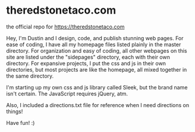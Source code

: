 # theredstonetaco.com
the official repo for https://theredstonetaco.com

Hey, I'm Dustin and I design, code, and publish stunning web pages.
For ease of coding, I have all my homepage files listed plainly in
the master directory. For organization and easy of coding, all
other webpages on this site are listed under the "sidepages" directory, each with their own directory. For expansive projects, I put
the css and js in their own directories, but most projects are
like the homepage, all mixed together in the same directory.

I'm starting up my own css and js library called Sleek, but the brand
name isn't certain. The JavaScript requires jQuery, atm.

Also, I included a directions.txt file for reference when I
need directions on things!

Have fun! :)
